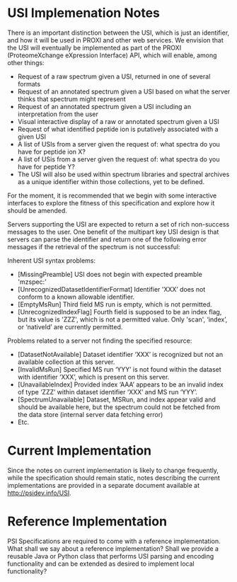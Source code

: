 # USI Implemenation Notes

There is an important distinction between the USI, which is just an identifier, and how it will be used in PROXI and other web services. We envision that the USI will eventually be implemented as part of the PROXI (ProteomeXchange eXpression Interface) API, which will enable, among other things:

- Request of a raw spectrum given a USI, returned in one of several formats
- Request of an annotated spectrum given a USI based on what the server thinks that spectrum might represent
- Request of an annotated spectrum given a USI including an interpretation from the user
- Visual interactive display of a raw or annotated spectrum given a USI
- Request of what identified peptide ion is putatively associated with a given USI
- A list of USIs from a server given the request of: what spectra do you have for peptide ion X?
- A list of USis from a server given the request of: what spectra do you have for peptide Y?
- The USI will also be used within spectrum libraries and spectral archives as a unique identifier within those collections, yet to be defined.
 
For the moment, it is recommended that we begin with some interactive interfaces to explore the fitness of this specification and explore how it should be amended.

Servers supporting the USI are expected to return a set of rich non-success messages to the user. One benefit of the multipart key USI design is that servers can parse the identifier and return one of the following error messages if the retrieval of the spectrum is not successful:

Inherent USI syntax problems:
- [MissingPreamble] USI does not begin with expected preamble 'mzspec:’
- [UnrecognizedDatasetIdentifierFormat] Identifier 'XXX’ does not conform to a known allowable identifier.
- [EmptyMsRun] Third field MS run is empty, which is not permitted.
- [UnrecognizedIndexFlag] Fourth field is supposed to be an index flag, but its value is 'ZZZ', which is not a permitted value. Only 'scan', ‘index’, or ‘nativeId’ are currently permitted.

Problems related to a server not finding the specified resource:
- [DatasetNotAvailable] Dataset identifier ‘XXX’ is recognized but not an available collection at this server.
- [InvalidMsRun] Specified MS run ‘YYY’ is not found within the dataset with identifier ‘XXX’, which is present on this server.
- [UnavailableIndex] Provided index ‘AAA’ appears to be an invalid index of type ‘ZZZ’ within dataset identifier ‘XXX’ and MS run ‘YYY’.
- [SpectrumUnavailable] Dataset, MSRun, and index appear valid and should be available here, but the spectrum could not be fetched from the data store (internal server data fetching error)
- Etc.


# Current Implementation

Since the notes on current implementation is likely to change frequently, while the specification should remain static, notes describing the current implementations are provided in a separate document available at http://psidev.info/USI.


# Reference Implementation

PSI Specifications are required to come with a reference implementation. What shall we say about a reference implementation? Shall we provide a reusable Java or Python class that performs USI parsing and encoding functionality and can be extended as desired to implement local functionality?
